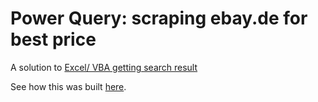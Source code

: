 # Power Query: scraping ebay.de for best price

A solution to [Excel/ VBA getting search result](https://www.reddit.com/r/excel/comments/aa2isq/excel_vba_getting_search_result/)

See how this was built [here](https://youtu.be/Ka-zVkTO8FA).
